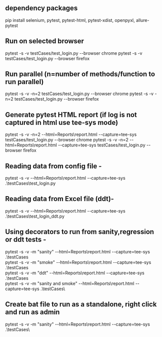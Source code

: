 dependency packages
-----------------------------------------------------------------------------
pip install selenium, pytest, pytest-html, pytest-xdist, openpyxl, allure-pytest



Run on selected browser
-----------------------------------------------------------------------------
pytest -s -v testCases/test_login.py --browser chrome
pytest -s -v testCases/test_login.py --browser firefox



Run parallel (n=number of methods/function to run parallel)
-----------------------------------------------------------------------------
pytest -s -v -n=2 testCases/test_login.py --browser chrome
pytest -s -v -n=2 testCases/test_login.py --browser firefox



Generate pytest HTML report (if log is not captured in html use tee-sys mode)
-----------------------------------------------------------------------------
pytest -s -v -n=2 --html=Reports\report.html --capture=tee-sys testCases/test_login.py --browser chrome
pytest -s -v -n=2 --html=Reports\report.html --capture=tee-sys testCases/test_login.py --browser firefox



Reading data from config file - 
-----------------------------------------------------------------------------
pytest -s -v --html=Reports\report.html --capture=tee-sys  .\testCases\test_login.py



Reading data from Excel file (ddt)- 
-----------------------------------------------------------------------------
pytest -s -v --html=Reports\report.html --capture=tee-sys  .\testCases\test_login_ddt.py



Using decorators to run from sanity,regression or ddt tests - 
-----------------------------------------------------------------------------
pytest -s -v -m "sanity" --html=Reports\report.html --capture=tee-sys  .\testCases\
pytest -s -v -m "smoke" --html=Reports\report.html --capture=tee-sys  .\testCases\
pytest -s -v -m "ddt" --html=Reports\report.html --capture=tee-sys  .\testCases\
pytest -s -v -m "sanity and smoke" --html=Reports\report.html --capture=tee-sys  .\testCases\



Create bat file to run as a standalone, right click and run as admin
-----------------------------------------------------------------------------
pytest -s -v -m "sanity" --html=Reports\report.html --capture=tee-sys  .\testCases\
